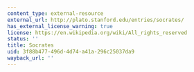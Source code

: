 ```yaml
---
content_type: external-resource
external_url: http://plato.stanford.edu/entries/socrates/
has_external_license_warning: true
license: https://en.wikipedia.org/wiki/All_rights_reserved
status: ''
title: Socrates
uid: 3f88b477-496d-4d74-a41a-296c25037da9
wayback_url: ''
---
```

